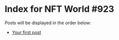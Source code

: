 # Index for NFT World #923
Posts will be displayed in the order below:

- [Your first post](./001-first.md)

